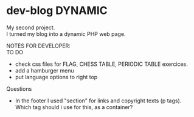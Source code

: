 # dev-blog DYNAMIC
My second project. <br>
I turned my blog into a dynamic PHP web page.



NOTES FOR DEVELOPER: <br>
TO DO
- check css files for FLAG, CHESS TABLE, PERIODIC TABLE exercices. 
- add a hamburger menu
- put language options to right top
  

Questions
- In the footer I used "section" for links and copyright texts (p tags).
 Which tag should i use for this, as a container?
